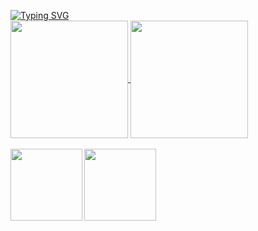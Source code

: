 [![Typing SVG](https://readme-typing-svg.demolab.com?font=Fira+Code&pause=1000&color=74C7EC&width=435&lines=The+five+boxing+wizards+jump+quickly;How+vexingly+quick+daft+zebras+jump;Quick+fox+jumps+nightly+above+wizard)](https://git.io/typing-svg)
<br/>
<a href="https://git.io/streak-stats">
  <img height=188 align="center" src="http://github-readme-streak-stats.herokuapp.com?user=aandriamgit&theme=catppuccin-mocha&hide_border=true" />
</a>
<a href="https://github.com/anuraghazra/convoychat">
  <img height=188 align="center" src="https://github-readme-stats.vercel.app/api/top-langs?username=aandriamgit&layout=compact&langs_count=8&card_width=320&hide=shell&bg_color=1e1e2e&text_color=cdd6f4&icon_color=cba6f7&title_color=94e2d5&hide_border=true&exclude_repo=push_swap_visu" />
</a>
<br/>
<br/>
<a href="https://github.com/aandriamgit/cpp_module_00">
  <img height=115 align="center" src="https://github-readme-stats.vercel.app/api/pin/?username=aandriamgit&repo=cpp_module_00" />
</a>
<a href="https://github.com/aandriamgit/minishell">
  <img height=115 align="left" src="https://github-readme-stats.vercel.app/api/pin/?username=aandriamgit&repo=minishell" />
</a>

<!--
**aandriamgit/aandriamgit** is a ✨ _special_ ✨ repository because its `README.md` (this file) appears on your GitHub profile.

Here are some ideas to get you started:

- 🔭 I’m currently working on ...
- 🌱 I’m currently learning ...
- 👯 I’m looking to collaborate on ...
- 🤔 I’m looking for help with ...
- 💬 Ask me about ...
- 📫 How to reach me: ...
- 😄 Pronouns: ...
- ⚡ Fun fact: ...
-->
